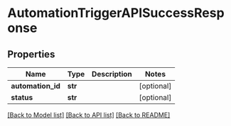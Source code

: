 # AutomationTriggerAPISuccessResponse

## Properties
Name | Type | Description | Notes
------------ | ------------- | ------------- | -------------
**automation_id** | **str** |  | [optional] 
**status** | **str** |  | [optional] 

[[Back to Model list]](../README.md#documentation-for-models) [[Back to API list]](../README.md#documentation-for-api-endpoints) [[Back to README]](../README.md)

